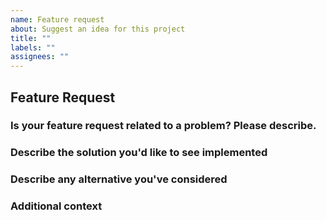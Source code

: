 ```yaml
---
name: Feature request
about: Suggest an idea for this project
title: ""
labels: ""
assignees: ""
---
```


## Feature Request

<!-- Thank you for taking the time to suggest a feature for our library! Please fill out the following details to help us understand your request better. -->

### Is your feature request related to a problem? Please describe.

<!-- A clear and concise description of the problem. Example: "I'm frustrated when..." -->

### Describe the solution you'd like to see implemented

<!-- A clear and concise description of what you want to happen. -->

### Describe any alternative you've considered

<!-- A clear and concise description of any alternative solutions or features you've considered. -->

### Additional context

<!-- Add any other context, screenshots, or code examples about the feature request here. -->
